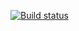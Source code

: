 [![Build status](https://ci.appveyor.com/api/projects/status/gh43u5pbg7x5d234/branch/main?svg=true)](https://ci.appveyor.com/project/botass740/4-1-selenide/branch/main)
